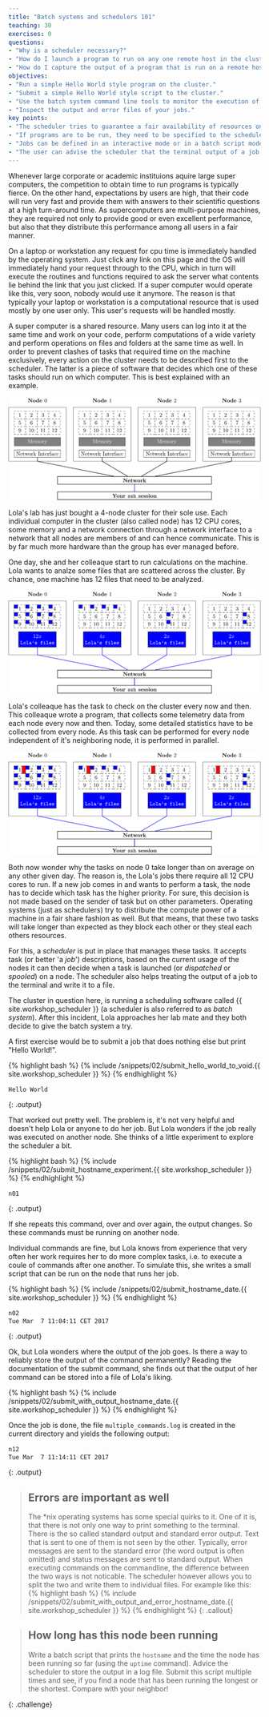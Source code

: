 ```yaml
---
title: "Batch systems and schedulers 101"
teaching: 30
exercises: 0
questions:
- "Why is a scheduler necessary?"
- "How do I launch a program to run on any one remote host in the cluster?"
- "How do I capture the output of a program that is run on a remote host?"
objectives:
- "Run a simple Hello World style program on the cluster."
- "Submit a simple Hello World style script to the cluster."
- "Use the batch system command line tools to monitor the execution of your job."
- "Inspect the output and error files of your jobs."
key points:
- "The scheduler tries to guarantee a fair availability of resources on a cluster for all users."
- "If programs are to be run, they need to be specified to the scheduler."
- "Jobs can be defined in an interactive mode or in a batch script mode."
- "The user can advise the scheduler that the terminal output of a job can be redirected to a file on disk."
---
```


Whenever large corporate or academic instituions aquire large super computers, the competition to obtain time to run programs is typically fierce. On the other hand, expectations by users are high, that their code will run very fast and provide them with answers to their scientific questions at a high turn-around time. As supercomputers are multi-purpose machines, they are required not only to provide good or even excellent performance, but also that they distribute this performance among all users in a fair manner.

On a laptop or workstation any request for cpu time is immediately handled by the operating system. Just click any link on this page and the OS will immediately hand your request through to the CPU, which in turn will execute the routines and functions required to ask the server what contents lie behind the link that you just clicked. If a super computer would operate like this, very soon, nobody would use it anymore. The reason is that typically your laptop or workstation is a computational resource that is used mostly by one user only. This user's requests will be handled mostly. 

A super computer is a shared resource. Many users can log into it at the same time and work on your code, perform computations of a wide variety and perform operations on files and folders at the same time as well. In order to prevent clashes of tasks that required time on the machine exclusively, every action on the cluster needs to be described first to the scheduler. The latter is a piece of software that decides which one of these tasks should run on which computer. This is best explained with an example.

![Schematics of a 4-node cluster](../tikz/cluster_schematic.svg)

Lola's lab has just bought a 4-node cluster for their sole use. Each individual computer in the cluster (also called node) has 12 CPU cores, some memory and a network connection through a network interface to a network that all nodes are members of and can hence communicate. This is by far much more hardware than the group has ever managed before. 

One day, she and her colleaque start to run calculations on the machine. Lola wants to analze some files that are scattered across the cluster. By chance, one machine has 12 files that need to be analyzed.

![Lola's jobs on the 4-node cluster](../tikz/cluster_schematic_lolas_jobs.svg)

Lola's colleaque has the task to check on the cluster every now and then. This colleaque wrote a program, that collects some telemetry data from each node every now and then. Today, some detailed statistics have to be collected from every node. As this task can be performed for every node independent of it's neighboring node, it is performed in parallel.

![Lola's and her colleaque's jobs on the 4-node cluster](../tikz/cluster_schematic_lolas_jobs_and_heartbeat.svg)

Both now wonder why the tasks on node 0 take longer than on average on any other given day. The reason is, the Lola's jobs there require all 12 CPU cores to run. If a new job comes in and wants to perform a task, the node has to decide which task has the higher priority. For sure, this decision is not made based on the sender of task but on other parameters. Operating systems (just as schedulers) try to distribute the compute power of a machine in a fair share fashion as well. But that means, that these two tasks will take longer than expected as they block each other or they steal each others resources.

For this, a _scheduler_ is put in place that manages these tasks. It accepts task (or better 'a _job_') descriptions, based on the current usage of the nodes it can then decide when a task is launched (or _dispatched_ or _spooled_) on a node. The scheduler also helps treating the output of a job to the terminal and write it to a file.

The cluster in question here, is running a scheduling software called {{ site.workshop_scheduler }} (a scheduler is also referred to as _batch system_). After this incident, Lola approaches her lab mate and they both decide to give the batch system a try.

A first exercise would be to submit a job that does nothing else but print "Hello World!".

{% highlight bash %}
{% include /snippets/02/submit_hello_world_to_void.{{ site.workshop_scheduler }} %}
{% endhighlight %}

~~~
Hello World
~~~
{: .output}


That worked out pretty well. The problem is, it's not very helpful and doesn't help Lola or anyone to do her job. But Lola wonders if the job really was executed on another node. She thinks of a little experiment to explore the scheduler a bit. 

{% highlight bash %}
{% include /snippets/02/submit_hostname_experiment.{{ site.workshop_scheduler }} %}
{% endhighlight %}

~~~
n01
~~~
{: .output}

If she repeats this command, over and over again, the output changes. So these commands must be running on another node. 

Individual commands are fine, but Lola knows from experience that very often her work requires her to do more complex tasks, i.e. to execute a coule of commands after one another. To simulate this, she writes a small script that can be run on the node that runs her job.  

{% highlight bash %}
{% include /snippets/02/submit_hostname_date.{{ site.workshop_scheduler }} %}
{% endhighlight %}

~~~
n02
Tue Mar  7 11:04:11 CET 2017
~~~
{: .output}

Ok, but Lola wonders where the output of the job goes. Is there a way to reliably store the output of the command permanently? Reading the documentation of the submit command, she finds out that the output of her command can be stored into a file of Lola's liking.


{% highlight bash %}
{% include /snippets/02/submit_with_output_hostname_date.{{ site.workshop_scheduler }} %}
{% endhighlight %}

Once the job is done, the file `multiple_commands.log` is created in the current directory and yields the following output:

~~~
n12
Tue Mar  7 11:14:11 CET 2017
~~~
{: .output}

> ## Errors are important as well
> The *nix operating systems has some special quirks to it. One of it is, that there is not only one way to print something to the terminal. There is the so called standard output and standard error output. Text that is sent to one of them is not seen by the other. Typically, error messages are sent to the standard error (the word output is often omitted) and status messages are sent to standard output. When executing commands on the commandline, the difference between the two ways is not noticable. The scheduler however allows you to split the two and write them to individual files. For example like this:
{% highlight bash %}
{% include /snippets/02/submit_with_output_and_error_hostname_date.{{ site.workshop_scheduler }} %}
{% endhighlight %}
{: .callout}

> ## How long has this node been running
>
> Write a batch script that prints the `hostname` and the time the node has been running so far (using the `uptime` command). Advice the scheduler to store the output in a log file. Submit this script multiple times and see, if you find a node that has been running the longest or the shortest. Compare with your neighbor! 
>
{: .challenge}
